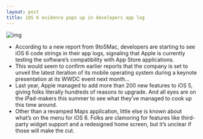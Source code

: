 ```yaml
---
layout: post
title: iOS 6 evidence pops up in developers app log
---
```

![img](http://media.idownloadblog.com/wp-content/uploads/2012/05/ios-61.jpg)
* According to a new report from 9to5Mac, developers are starting to see iOS 6 code strings in their app logs, signaling that Apple is currently testing the software’s compatibility with App Store applications.
* This would seem to confirm earlier reports that the company is set to unveil the latest iteration of its mobile operating system during a keynote presentation at its WWDC event next month…
* Last year, Apple managed to add more than 200 new features to iOS 5, giving folks literally hundreds of reasons to upgrade. And all eyes are on the iPad-makers this summer to see what they’ve managed to cook up this time around.
* Other than a revamped Maps application, little else is known about what’s on the menu for iOS 6. Folks are clamoring for features like third-party widget support and a redesigned home screen, but it’s unclear if those will make the cut.

